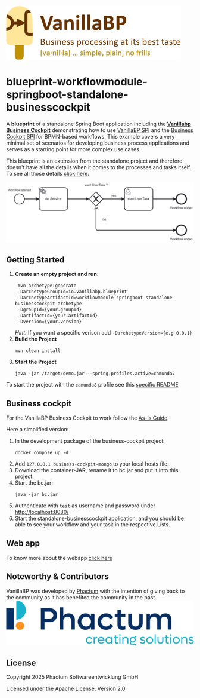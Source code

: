 ![VanillaBP](readme/vanillabp-headline.png)

# blueprint-workflowmodule-springboot-standalone-businesscockpit

A **blueprint** of a standalone Spring Boot application including the **[Vanillabp Business Cockpit](https://github.com/vanillabp/business-cockpit/tree/feature/documentation)**
demonstrating how to use [VanillaBP SPI](https://github.com/vanillabp/spi-for-java) and the [Business Cockpit SPI](https://github.com/vanillabp/business-cockpit/tree/feature/documentation/spi-for-java) for BPMN-based workflows. This
example covers a very minimal set of scenarios for developing business process applications and serves as a starting
point for more complex use cases.

This blueprint is an extension from the standalone project and therefore doesn't have all the details when it comes to
the processes and tasks itself. To see all those details
[click here](https://github.com/vanillabp/blueprint-workflowmodule-springboot-standalone/tree/wip).

![demo.bpmn](readme/Standalone_BPMN_Process.png)

## Getting Started

1. **Create an empty project and run:**
   ```shell
    mvn archetype:generate
    -DarchetypeGroupId=io.vanillabp.blueprint
    -DarchetypeArtifactId=workflowmodule-springboot-standalone-businesscockpit-archetype
    -DgroupId={your.groupId}
    -DartifactId={your.artifactId}
    -Dversion={your.version}
    ```
   *Hint:* If you want a specific verison add `-DarchetypeVersion={e.g 0.0.1}`
2. **Build the Project**
   ```shell
   mvn clean install
    ```
3. **Start the Project**
   ```shell
   java -jar /target/demo.jar --spring.profiles.active=camunda7
   ```
To start the project with the `camunda8` profile see this [specific README](https://github.com/vanillabp/blueprint-workflowmodule-springboot-standalone/blob/wip/CAMUNDA8.md)

## Business cockpit

For the VanillaBP Business Cockpit to work follow the [As-Is Guide](https://github.com/vanillabp/business-cockpit/blob/feature/documentation/container/README.md#as-is).

Here a simplified version:
1. In the development package of the business-cockpit project:
    ```shell
    docker compose up -d
    ```
2. Add `127.0.0.1 business-cockpit-mongo` to your local hosts file.
3. Download the container-JAR, rename it to bc.jar and put it into this project.
4. Start the bc.jar:
    ```shell
    java -jar bc.jar
    ```
5. Authenticate with `test` as username and password under [http://localhost:8080/](http://localhost:8080/)
6. Start the standalone-businesscockpit application, and you should be able to see your workflow and your task in the respective Lists.

## Web app

To know more about the webapp [click here](./WEBAPP.md)

## Noteworthy & Contributors

VanillaBP was developed by [Phactum](https://www.phactum.at) with the intention of giving back to the community as it
has benefited the community in the past.\
![Phactum](readme/phactum.png)

## License

Copyright 2025 Phactum Softwareentwicklung GmbH

Licensed under the Apache License, Version 2.0
